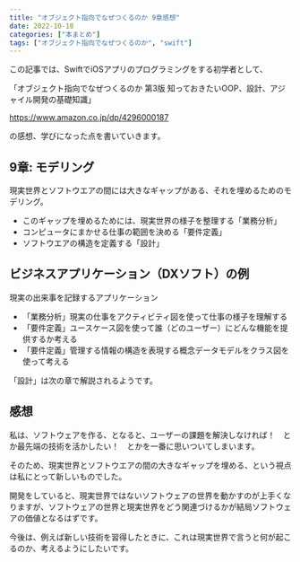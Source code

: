 ```yaml
---
title: "オブジェクト指向でなぜつくるのか 9章感想"
date: 2022-10-18
categories: ["本まとめ"]
tags: ["オブジェクト指向でなぜつくるのか", "swift"]
---
```


この記事では、SwiftでiOSアプリのプログラミングをする初学者として、

「オブジェクト指向でなぜつくるのか 第3版 知っておきたいOOP、設計、アジャイル開発の基礎知識」

https://www.amazon.co.jp/dp/4296000187

の感想、学びになった点を書いていきます。

## 9章: モデリング

現実世界とソフトウエアの間には大きなギャップがある、それを埋めるためのモデリング。

* このギャップを埋めるためには、現実世界の様子を整理する「業務分析」
* コンピュータにまかせる仕事の範囲を決める「要件定義」
* ソフトウエアの構造を定義する「設計」


## ビジネスアプリケーション（DXソフト）の例

現実の出来事を記録するアプリケーション

* 「業務分析」現実の仕事をアクティビティ図を使って仕事の様子を理解する
* 「要件定義」ユースケース図を使って誰（どのユーザー）にどんな機能を提供するか考える
* 「要件定義」管理する情報の構造を表現する概念データモデルをクラス図を使って考える

「設計」は次の章で解説されるようです。

## 感想

私は、ソフトウェアを作る、となると、ユーザーの課題を解決しなければ！　とか最先端の技術を活かしたい！　とかを一番に思いついてしまいます。

そのため、現実世界とソフトウエアの間の大きなギャップを埋める、という視点は私にとって新しいものでした。

開発をしていると、現実世界ではないソフトウェアの世界を動かすのが上手くなりますが、ソフトウェアの世界と現実世界をどう関連づけるかが結局ソフトウェアの価値となるはずです。

今後は、例えば新しい技術を習得したときに、これは現実世界で言うと何が起こるのか、考えるようにしたいです。
